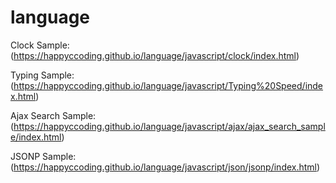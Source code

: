 # language
Clock Sample: (https://happyccoding.github.io/language/javascript/clock/index.html)

Typing Sample: (https://happyccoding.github.io/language/javascript/Typing%20Speed/index.html)

Ajax Search Sample: (https://happyccoding.github.io/language/javascript/ajax/ajax_search_sample/index.html)

JSONP Sample: (https://happyccoding.github.io/language/javascript/json/jsonp/index.html) 
